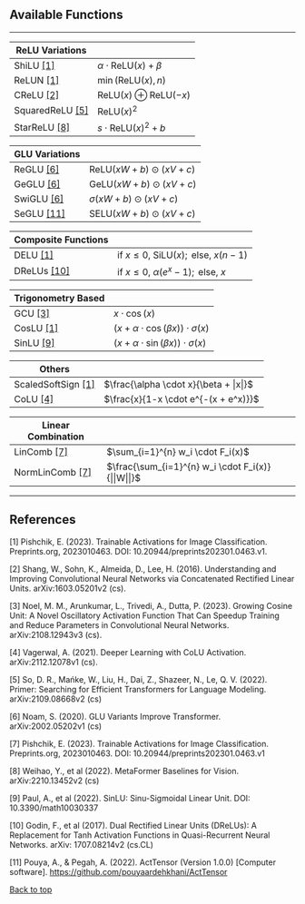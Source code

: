 ## Available Functions

---

| **ReLU Variations** ||
|-|-|
| ShiLU [[1]](#1) | $\alpha \cdot \text{ReLU}(x) + \beta$ |
| ReLUN [[1]](#1) | $\min(\text{ReLU}(x), n)$ |
| CReLU [[2]](#2) | $\text{ReLU}(x) \oplus \text{ReLU}(-x)$ |
| SquaredReLU [[5]](#5) | $\text{ReLU}(x)^2$ |
| StarReLU [[8]](#8) | $s \cdot \text{ReLU}(x)^2 + b$ |

| **GLU Variations** ||
|-|-|
| ReGLU [[6]](#6) | $\text{ReLU} (xW + b) \odot (xV + c)$ |
| GeGLU [[6]](#6) | $\text{GeLU} (xW + b) \odot (xV + c)$ |
| SwiGLU [[6]](#6) | $\sigma (xW + b) \odot (xV + c)$ |
| SeGLU [[11]](#11) | $\text{SELU} (xW + b) \odot (xV + c)$ |

| **Composite Functions** ||
|-|-|
| DELU [[1]](#1) | $\text{if }  x \leqslant 0 \text{, SiLU}(x); \text{ else, } x(n-1)$ |
| DReLUs [[10]](#10) | $\text{if }  x \leqslant 0 \text{, } \alpha (e ^ x -1); \text{ else, }  x$ |

| **Trigonometry Based** ||
|-|-|
| GCU [[3]](#3) | $x \cdot \cos(x)$ |
| CosLU [[1]](#1) | $(x + \alpha \cdot \cos(\beta x)) \cdot \sigma(x)$ |
| SinLU [[9]](#9)| $(x + \alpha \cdot \sin (\beta x)) \cdot \sigma (x)$ |

| **Others** ||
|-|-|
| ScaledSoftSign [[1]](#1) | $\frac{\alpha \cdot x}{\beta + \|x\|}$ |
| CoLU [[4]](#4) | $\frac{x}{1-x \cdot e^{-(x + e^x)}}$ |

| **Linear Combination** ||
|-|-|
| LinComb [[7]](#7) | $\sum_{i=1}^{n} w_i \cdot F_i(x)$ |
| NormLinComb [[7]](#7) | $\frac{\sum_{i=1}^{n} w_i \cdot F_i(x)}{\|\|W\|\|}$ |

---

## References
<a id="1">[1]</a>
Pishchik, E. (2023). Trainable Activations for Image Classification. Preprints.org, 2023010463. DOI: 10.20944/preprints202301.0463.v1.

<a id="2">[2]</a>
Shang, W., Sohn, K., Almeida, D., Lee, H. (2016). Understanding and Improving Convolutional Neural Networks via Concatenated Rectified Linear Units. arXiv:1603.05201v2 (cs).

<a id="3">[3]</a>
Noel, M. M., Arunkumar, L., Trivedi, A., Dutta, P. (2023). Growing Cosine Unit: A Novel Oscillatory Activation Function That Can Speedup Training and Reduce Parameters in Convolutional Neural Networks. arXiv:2108.12943v3 (cs).

<a id="4">[4]</a>
Vagerwal, A. (2021). Deeper Learning with CoLU Activation. arXiv:2112.12078v1 (cs).

<a id="5">[5]</a>
So, D. R., Mańke, W., Liu, H., Dai, Z., Shazeer, N., Le, Q. V. (2022). Primer: Searching for Efficient Transformers for Language Modeling. arXiv:2109.08668v2 (cs)

<a id="6">[6]</a>
Noam, S. (2020). GLU Variants Improve Transformer. arXiv:2002.05202v1 (cs)

<a id="7">[7]</a>
Pishchik, E. (2023). Trainable Activations for Image Classification. Preprints.org, 2023010463. DOI: 10.20944/preprints202301.0463.v1

<a id="8">[8]</a>
Weihao, Y., et al (2022). MetaFormer Baselines for Vision. arXiv:2210.13452v2 (cs)

<a id="9">[9]</a>
Paul, A., et al (2022). SinLU: Sinu-Sigmoidal Linear Unit. DOI: 10.3390/math10030337

<a id="10">[10]</a>
Godin, F., et al (2017). Dual Rectified Linear Units (DReLUs): A Replacement for Tanh Activation Functions in Quasi-Recurrent Neural Networks. arXiv: 1707.08214v2 (cs.CL)

<a id="11">[11]</a>
Pouya, A., & Pegah, A. (2022). ActTensor (Version 1.0.0) [Computer software]. https://github.com/pouyaardehkhani/ActTensor

[Back to top](#Installation)